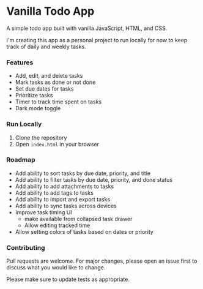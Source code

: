# Vanilla Todo App

A simple todo app built with vanilla JavaScript, HTML, and CSS.

I'm creating this app as a personal project to run locally for now to keep track of daily and weekly tasks.

### Features

* Add, edit, and delete tasks
* Mark tasks as done or not done
* Set due dates for tasks
* Prioritize tasks
* Timer to track time spent on tasks
* Dark mode toggle

### Run Locally

1. Clone the repository
2. Open `index.html` in your browser

### Roadmap

* Add ability to sort tasks by due date, priority, and title
* Add ability to filter tasks by due date, priority, and done status
* Add ability to add attachments to tasks
* Add ability to add tags to tasks
* Add ability to import and export tasks
* Add ability to sync tasks across devices
* Improve task timing UI
    - make available from collapsed task drawer
    - Allow editing tracked time
* Allow setting colors of tasks based on dates or priority

### Contributing

Pull requests are welcome. For major changes, please open an issue first to discuss what you would like to change.

Please make sure to update tests as appropriate.